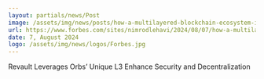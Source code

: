 ```yaml
---
layout: partials/news/Post
image: /assets/img/news/posts/how-a-multilayered-blockchain-ecosystem-is-fostering-growth.jpg
url: https://www.forbes.com/sites/nimrodlehavi/2024/08/07/how-a-multilayered-blockchain-ecosystem-is-fostering-growth/
date: 7, August 2024
logo: /assets/img/news/logos/Forbes.jpg
---
```


Revault Leverages Orbs’ Unique L3 Enhance Security and Decentralization
